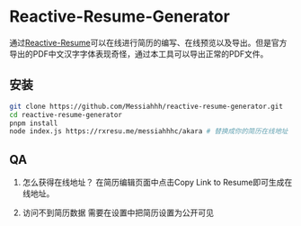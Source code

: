 # Reactive-Resume-Generator

通过[Reactive-Resume](https://rxresu.me/)可以在线进行简历的编写、在线预览以及导出。但是官方导出的PDF中文汉字字体表现奇怪，通过本工具可以导出正常的PDF文件。

## 安装

``` bash
git clone https://github.com/Messiahhh/reactive-resume-generator.git
cd reactive-resume-generator
pnpm install
node index.js https://rxresu.me/messiahhhc/akara # 替换成你的简历在线地址
```

## QA
1. 怎么获得在线地址？
在简历编辑页面中点击Copy Link to Resume即可生成在线地址。

2. 访问不到简历数据
需要在设置中把简历设置为公开可见